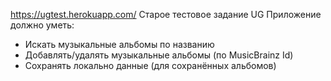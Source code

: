 https://ugtest.herokuapp.com/ 
Старое тестовое задание UG
Приложение должно уметь:
- Искать музыкальные альбомы по названию
- Добавлять/удалять музыкальные альбомы (по MusicBrainz Id)
- Сохранять локально данные (для сохранённых альбомов)

